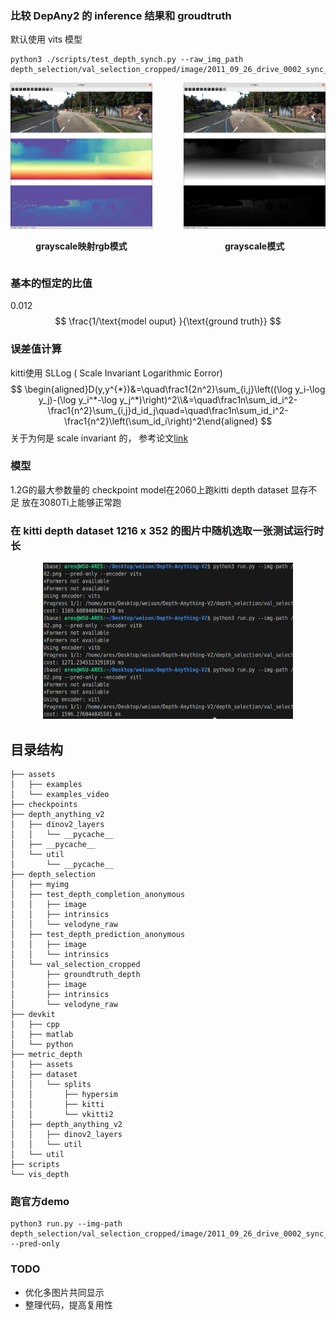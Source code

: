 ### 比较 DepAny2 的 inference 结果和 groudtruth
默认使用 vits 模型
```
python3 ./scripts/test_depth_synch.py --raw_img_path depth_selection/val_selection_cropped/image/2011_09_26_drive_0002_sync_image_0000000005_image_02.png
```

<div style="display: flex; justify-content: space-between; align-items: center;">
  <div style="text-align: center; width: 45%;">
    <img src="assets/weison/02.png" alt="Image 1" style="width: 100%;"/>
    <p><strong>grayscale映射rgb模式</strong></p>
  </div>
  <div style="text-align: center; width: 45%;">
    <img src="assets/weison/03.png" alt="Image 2" style="width: 100%;"/>
    <p><strong>grayscale模式</strong></p>
  </div>
</div>

### 基本的恒定的比值

0.012
$$
\frac{1/\text{model ouput} }{\text{ground truth}}
$$
### 误差值计算
kitti使用 SLLog ( Scale Invariant Logarithmic Eorror)
$$
\begin{aligned}D(y,y^{*})&=\quad\frac1{2n^2}\sum_{i,j}\left((\log y_i-\log y_j)-(\log y_i^*-\log y_j^*)\right)^2\\&=\quad\frac1n\sum_id_i^2-\frac1{n^2}\sum_{i,j}d_id_j\quad=\quad\frac1n\sum_id_i^2-\frac1{n^2}\left(\sum_id_i\right)^2\end{aligned}
$$
关于为何是 scale invariant 的， 参考论文[link](https://proceedings.neurips.cc/paper_files/paper/2014/file/7bccfde7714a1ebadf06c5f4cea752c1-Paper.pdf)
### 模型
1.2G的最大参数量的 checkpoint model在2060上跑kitti depth dataset 显存不足
放在3080Ti上能够正常跑

### 在 kitti depth dataset 1216 x 352 的图片中随机选取一张测试运行时长
<div style="text-align:center;">
 <img src="assets/weison/01.png" width="400" height="250">
</div>


## 目录结构

```
├── assets
│   ├── examples
│   └── examples_video
├── checkpoints
├── depth_anything_v2
│   ├── dinov2_layers
│   │   └── __pycache__
│   ├── __pycache__
│   └── util
│       └── __pycache__
├── depth_selection
│   ├── myimg
│   ├── test_depth_completion_anonymous
│   │   ├── image
│   │   ├── intrinsics
│   │   └── velodyne_raw
│   ├── test_depth_prediction_anonymous
│   │   ├── image
│   │   └── intrinsics
│   └── val_selection_cropped
│       ├── groundtruth_depth
│       ├── image
│       ├── intrinsics
│       └── velodyne_raw
├── devkit
│   ├── cpp
│   ├── matlab
│   └── python
├── metric_depth
│   ├── assets
│   ├── dataset
│   │   └── splits
│   │       ├── hypersim
│   │       ├── kitti
│   │       └── vkitti2
│   ├── depth_anything_v2
│   │   ├── dinov2_layers
│   │   └── util
│   └── util
├── scripts
└── vis_depth
```


### 跑官方demo
```
python3 run.py --img-path depth_selection/val_selection_cropped/image/2011_09_26_drive_0002_sync_image_0000000008_image_03.png --pred-only 
```

### TODO
- 优化多图片共同显示
- 整理代码，提高复用性